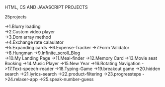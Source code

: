 HTML, CS AND JAVASCRIPT PROJECTS

25projects

->1.Blurry loading     
->2.Custom video player  
->3.Dom array method  
->4.Exchange rate calaulator  	
->5.Expanding cards	
->6.Expense-Tracker	
->7.Form Validator	
->8.Hungman	
->9.Infinite_scroll_Blog	
->10.My Landing Page
->11.Meal-finder
->12.Memory Card
->13.Movie seat Booking
->14.Music Player
->15.New Year
->16.Rotating Navigation
->17.Text-speech-reader
->18.Typing-Game
->19.breakout game
->20.hidden search
->21.lyrics-search
->22.product-filtering
->23.progressteps
->24.relaxer-app
->25.speak-number-guess

